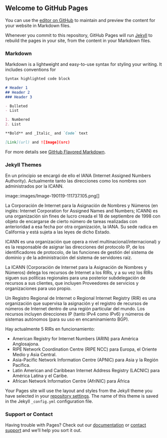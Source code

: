 ## Welcome to GitHub Pages

You can use the [editor on GitHub](https://github.com/ivanjimenez/redeslocales/edit/master/README.md) to maintain and preview the content for your website in Markdown files.

Whenever you commit to this repository, GitHub Pages will run [Jekyll](https://jekyllrb.com/) to rebuild the pages in your site, from the content in your Markdown files.

### Markdown

Markdown is a lightweight and easy-to-use syntax for styling your writing. It includes conventions for

```markdown
Syntax highlighted code block

# Header 1
## Header 2
### Header 3

- Bulleted
- List

1. Numbered
2. List

**Bold** and _Italic_ and `Code` text

[Link](url) and ![Image](src)
```

For more details see [GitHub Flavored Markdown](https://guides.github.com/features/mastering-markdown/).

### Jekyll Themes

En un principio se encargó de ello el IANA (Internet Assigned Numbers Authority). Actualmente tanto las direcciones como los nombres son administrados por la ICANN.

image::images/Image-190119-111737.105.png[]

La Corporación de Internet para la Asignación de Nombres y Números (en inglés: Internet Corporation for Assigned Names and Numbers; ICANN) es una organización sin fines de lucro creada el 18 de septiembre de 1998 con objeto de encargarse de cierto número de tareas realizadas con anterioridad a esa fecha por otra organización, la IANA. Su sede radica en California y está sujeta a las leyes de dicho Estado.

ICANN es una organización que opera a nivel multinacional/internacional) y es la responsable de asignar las direcciones del protocolo IP, de los identificadores de protocolo, de las funciones de gestión del sistema de dominio y de la administración del sistema de servidores raíz.

La ICANN (Corporación de Internet para la Asignación de Nombres y Números) delega los recursos de Internet a los RIRs, y a su vez los RIRs siguen sus políticas regionales para una posterior subdelegación de recursos a sus clientes, que incluyen Proveedores de servicios y organizaciones para uso propio.

Un Registro Regional de Internet o Regional Internet Registry (RIR) es una organización que supervisa la asignación y el registro de recursos de números de Internet dentro de una región particular del mundo. Los recursos incluyen direcciones IP (tanto IPv4 como IPv6) y números de sistemas autónomos (para su uso en encaminamiento BGP).

Hay actualmente 5 RIRs en funcionamiento:

* American Registry for Internet Numbers (ARIN) para América Anglosajona.
* RIPE Network Coordination Centre (RIPE NCC) para Europa, el Oriente Medio y Asia Central.
* Asia-Pacific Network Information Centre (APNIC) para Asia y la Región Pacífica.
* Latin American and Caribbean Internet Address Registry (LACNIC) para América Latina y el Caribe.
* African Network Information Centre (AfriNIC) para África

Your Pages site will use the layout and styles from the Jekyll theme you have selected in your [repository settings](https://github.com/ivanjimenez/redeslocales/settings). The name of this theme is saved in the Jekyll `_config.yml` configuration file.

### Support or Contact


Having trouble with Pages? Check out our [documentation](https://help.github.com/categories/github-pages-basics/) or [contact support](https://github.com/contact) and we’ll help you sort it out.
